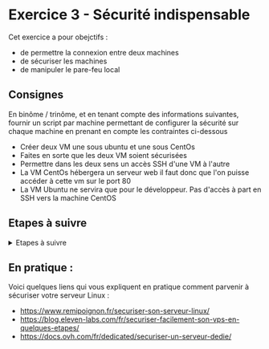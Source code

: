 # Exercice 3 - Sécurité indispensable

Cet exercice a pour obejctifs : 
* de permettre la connexion entre deux machines 
* de sécuriser les machines
* de manipuler le pare-feu local


## Consignes 

En binôme / trinôme, et en tenant compte des informations suivantes, fournir un script par machine permettant de configurer la sécurité sur chaque machine en prenant en compte les contraintes ci-dessous

* Créer deux VM une sous ubuntu et une sous CentOs
* Faites en sorte que les deux VM soient sécurisées
* Permettre dans les deux sens un accès SSH d'une VM à l'autre
* La VM CentOs hébergera un serveur web il faut donc que l'on puisse accéder à cette vm sur le port 80
* La VM Ubuntu ne servira que pour le développeur. Pas d'accès à part en SSH vers la machine CentOS

## Etapes à suivre
<details>
  <summary>Etapes à suivre</summary>
    <ul>
        <li> Créer un compte admin</li>
        <li>Désactiver la connexion root locale et à distance</li>
        <li>Configurer une connexion SSH</li>
        <li>Mettre en place un pare-feu</li>
        <li>Mettre en place une protection contre les intrusions en filtrant les adresses IP</li>
        <li>Mettre en place une sauvegarde</li>
        <li>Mettre à jour son système et les applications et automatiser la mise à jour. </li> 
    </ul>
</details>

## En pratique :

Voici quelques liens qui vous expliquent en pratique comment parvenir à sécuriser votre serveur Linux :

* https://www.remipoignon.fr/securiser-son-serveur-linux/
* https://blog.eleven-labs.com/fr/securiser-facilement-son-vps-en-quelques-etapes/ 
* https://docs.ovh.com/fr/dedicated/securiser-un-serveur-dedie/
